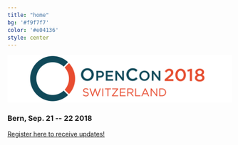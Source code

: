 ```yaml
---
title: "home"
bg: '#f9f7f7'
color: '#e04136'
style: center
---
```


![opencon-switzerland-logo](img/logo.png)

### Bern, Sep. 21 -- 22 2018





<div class='center'>
<a class='waves-effect waves-light btn-large yellow' href='https://goo.gl/forms/z7A65UbEpLWiIOgY2'>Register here to receive updates!</a>
</div>

